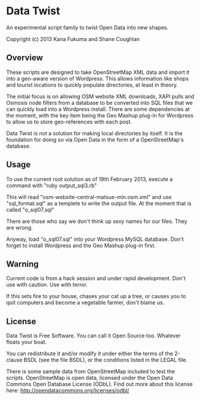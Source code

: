 Data Twist
==========

An experimental script family to twist Open Data into new shapes.

Copyright (c) 2013 Kana Fukuma and Shane Coughlan

Overview
--------

These scripts are designed to take OpenStreetMap XML data and import it
into a geo-aware version of Wordpress. This allows information like shops
and tourist locations to quickly populate directories, at least in
theory.

The initial focus is on allowing OSM website XML downloads, XAPI pulls and
Osmosis node filters from a database to be converted into SQL files that we can
quickly load into a Wordpress install. There are some dependencies at the
moment, with the key item being the Geo Mashup plug-in for Wordpress to allow
us to store geo-references with each post.

Data Twist is not a solution for making local directories by itself. It is the
foundation for doing so via Open Data in the form of a OpenStreetMap's
database.

Usage
-----

To use the current root solution as of 19th February 2013, execute a command
with "ruby output_sql3.rb"

This will read "osm-website-central-matsue-min.osm.xml" and use "sql_format.sql"
as a templete to write the output file. At the moment that is called
"o_sql07.sql"

There are those who say we don't think up sexy names for our files. They are
wrong.

Anyway, load "o_sql07.sql" into your Wordpress MySQL database. Don't
forget to install Wordpress and the Geo Mashup plug-in first.

Warning
-------

Current code is from a hack session and under rapid development.
Don't use with caution. Use with terror.

If this sets fire to your house, chases your cat up a tree, or causes you to
quit computers and become a vegetable farmer, don't blame us.

License
-------

Data Twist is Free Software. You can call it Open Source too. Whatever floats
your boat.

You can redistribute it and/or modify it under either the terms of the
2-clause BSDL (see the file BSDL), or the conditions listed in the LEGAL
file.

There is some sample data from OpenStreetMap included to test the scripts.
OpenStreetMap is open data, licensed under the Open Data Commons Open
Database License (ODbL). Find out more about this license here:
http://opendatacommons.org/licenses/odbl/